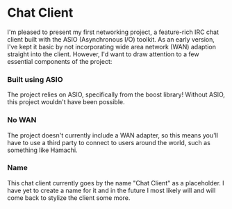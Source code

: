 # Chat Client

I'm pleased to present my first networking project, a feature-rich IRC chat client built with the ASIO (Asynchronous I/O) toolkit. As an early version, I've kept it basic by not incorporating wide area network (WAN) adaption straight into the client. However, I'd want to draw attention to a few essential components of the project:

### Built using ASIO
The project relies on ASIO, specifically from the boost library! Without ASIO, this project wouldn't have been possible.


### No WAN
The project doesn't currently include a WAN adapter, so this means you'll have to use a third party to connect to users around the world, such as something like Hamachi.

### Name 
This chat client currently goes by the name "Chat Client" as a placeholder. I have yet to create a name for it and in the future I most likely will and will come back to stylize the client some more.
